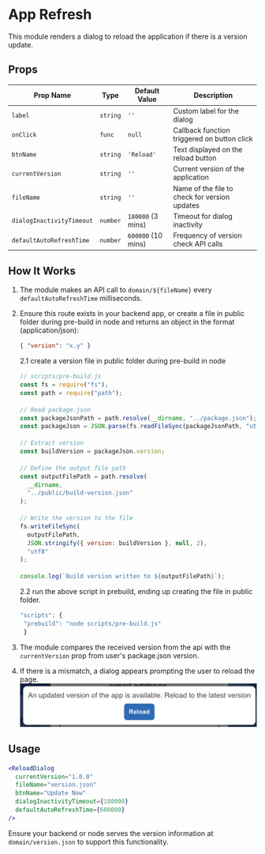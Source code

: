 # App Refresh

This module renders a dialog to reload the application if there is a version update.

## Props

| Prop Name                 | Type     | Default Value      | Description                                   |
| ------------------------- | -------- | ------------------ | --------------------------------------------- |
| `label`                   | `string` | `''`               | Custom label for the dialog                   |
| `onClick`                 | `func`   | `null`             | Callback function triggered on button click   |
| `btnName`                 | `string` | `'Reload'`         | Text displayed on the reload button           |
| `currentVersion`          | `string` | `''`               | Current version of the application            |
| `fileName`                | `string` | `''`               | Name of the file to check for version updates |
| `dialogInactivityTimeout` | `number` | `180000` (3 mins)  | Timeout for dialog inactivity                 |
| `defaultAutoRefreshTime`  | `number` | `600000` (10 mins) | Frequency of version check API calls          |

## How It Works

1. The module makes an API call to `domain/${fileName}` every `defaultAutoRefreshTime` milliseconds.
2. Ensure this route exists in your backend app, or create a file in public folder during pre-build in node and returns an object in the format (application/json):

   ```json
   { "version": "x.y" }
   ```

   2.1 create a version file in public folder during pre-build in node

   ```javascript
   // scripts/pre-build.js
   const fs = require("fs");
   const path = require("path");

   // Read package.json
   const packageJsonPath = path.resolve(__dirname, "../package.json");
   const packageJson = JSON.parse(fs.readFileSync(packageJsonPath, "utf8"));

   // Extract version
   const buildVersion = packageJson.version;

   // Define the output file path
   const outputFilePath = path.resolve(
     __dirname,
     "../public/build-version.json"
   );

   // Write the version to the file
   fs.writeFileSync(
     outputFilePath,
     JSON.stringify({ version: buildVersion }, null, 2),
     "utf8"
   );

   console.log(`Build version written to ${outputFilePath}`);
   ```

   2.2 run the above script in prebuild, ending up creating the file in public folder.

   ```javascript
   "scripts": {
    "prebuild": "node scripts/pre-build.js"
    }
   ```

3. The module compares the received version from the api with the `currentVersion` prop from user's package.json version.
4. If there is a mismatch, a dialog appears prompting the user to reload the page.
   <img src="preview.png" alt="preview" width="700">

## Usage

```jsx
<ReloadDialog
  currentVersion="1.0.0"
  fileName="version.json"
  btnName="Update Now"
  dialogInactivityTimeout={180000}
  defaultAutoRefreshTime={600000}
/>
```

Ensure your backend or node serves the version information at `domain/version.json` to support this functionality.
